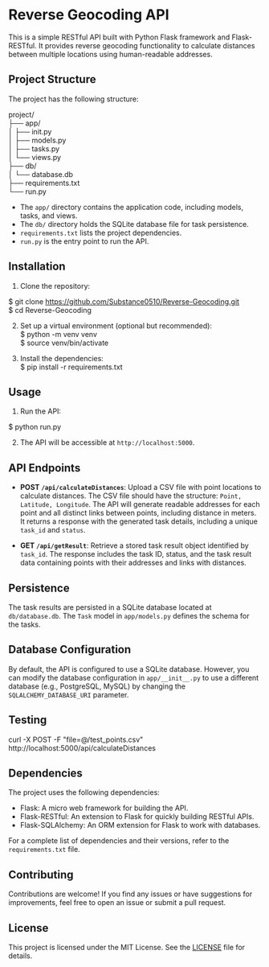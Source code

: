 # Reverse Geocoding API

This is a simple RESTful API built with Python Flask framework and Flask-RESTful. It provides reverse geocoding functionality to calculate distances between multiple locations using human-readable addresses.

## Project Structure

The project has the following structure:

project/  
├── app/  
│ ├── init.py  
│ ├── models.py  
│ ├── tasks.py  
│ └── views.py  
├── db/  
│ └── database.db  
├── requirements.txt  
└── run.py  


- The `app/` directory contains the application code, including models, tasks, and views.
- The `db/` directory holds the SQLite database file for task persistence.
- `requirements.txt` lists the project dependencies.
- `run.py` is the entry point to run the API.

## Installation

1. Clone the repository:

$ git clone https://github.com/Substance0510/Reverse-Geocoding.git  
$ cd Reverse-Geocoding

2. Set up a virtual environment (optional but recommended):  
$ python -m venv venv  
$ source venv/bin/activate  

3. Install the dependencies:  
$ pip install -r requirements.txt


## Usage

1. Run the API:

$ python run.py


2. The API will be accessible at `http://localhost:5000`.

## API Endpoints

- **POST `/api/calculateDistances`**: Upload a CSV file with point locations to calculate distances. The CSV file should have the structure: `Point, Latitude, Longitude`. The API will generate readable addresses for each point and all distinct links between points, including distance in meters. It returns a response with the generated task details, including a unique `task_id` and `status`.

- **GET `/api/getResult`**: Retrieve a stored task result object identified by `task_id`. The response includes the task ID, status, and the task result data containing points with their addresses and links with distances.

## Persistence

The task results are persisted in a SQLite database located at `db/database.db`. The `Task` model in `app/models.py` defines the schema for the tasks.

## Database Configuration

By default, the API is configured to use a SQLite database. However, you can modify the database configuration in `app/__init__.py` to use a different database (e.g., PostgreSQL, MySQL) by changing the `SQLALCHEMY_DATABASE_URI` parameter.

## Testing
curl -X POST -F "file=@<path>/test_points.csv" http://localhost:5000/api/calculateDistances

## Dependencies

The project uses the following dependencies:

- Flask: A micro web framework for building the API.
- Flask-RESTful: An extension to Flask for quickly building RESTful APIs.
- Flask-SQLAlchemy: An ORM extension for Flask to work with databases.

For a complete list of dependencies and their versions, refer to the `requirements.txt` file.

## Contributing

Contributions are welcome! If you find any issues or have suggestions for improvements, feel free to open an issue or submit a pull request.

## License

This project is licensed under the MIT License. See the [LICENSE](LICENSE) file for details.
